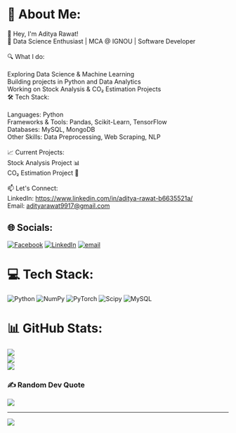 # 💫 About Me:
👋 Hey, I'm Aditya Rawat!<br>🚀 Data Science Enthusiast | MCA @ IGNOU | Software Developer<br><br>🔍 What I do:<br><br>Exploring Data Science & Machine Learning<br>Building projects in Python and Data Analytics<br>Working on Stock Analysis & CO₂ Estimation Projects<br>🛠 Tech Stack:<br><br>Languages: Python<br>Frameworks & Tools: Pandas, Scikit-Learn, TensorFlow<br>Databases: MySQL, MongoDB<br>Other Skills: Data Preprocessing, Web Scraping, NLP<br><br>📈 Current Projects:<br>Stock Analysis Project 📊<br>CO₂ Estimation Project 🌱<br><br>📫 Let's Connect:<br>LinkedIn: https://www.linkedin.com/in/aditya-rawat-b6635521a/<br>Email: adityarawat9917@gmail.com


## 🌐 Socials:
[![Facebook](https://img.shields.io/badge/Facebook-%231877F2.svg?logo=Facebook&logoColor=white)](https://www.facebook.com/adityarawatuk20) [![LinkedIn](https://img.shields.io/badge/LinkedIn-%230077B5.svg?logo=linkedin&logoColor=white)](
https://www.linkedin.com/in/aditya-rawat-b6635521a/) [![email](https://img.shields.io/badge/Email-D14836?logo=gmail&logoColor=white)](mailto:adityarawat9917@gmail.com) 

# 💻 Tech Stack:
![Python](https://img.shields.io/badge/python-3670A0?style=for-the-badge&logo=python&logoColor=ffdd54) ![NumPy](https://img.shields.io/badge/numpy-%23013243.svg?style=for-the-badge&logo=numpy&logoColor=white) ![PyTorch](https://img.shields.io/badge/PyTorch-%23EE4C2C.svg?style=for-the-badge&logo=PyTorch&logoColor=white) ![Scipy](https://img.shields.io/badge/SciPy-%230C55A5.svg?style=for-the-badge&logo=scipy&logoColor=%white) ![MySQL](https://img.shields.io/badge/mysql-4479A1.svg?style=for-the-badge&logo=mysql&logoColor=white)
# 📊 GitHub Stats:
![](https://github-readme-stats.vercel.app/api?username=AdityaUK01&theme=dark&hide_border=false&include_all_commits=true&count_private=true)<br/>
![](https://github-readme-streak-stats.herokuapp.com/?user=AdityaUK01&theme=dark&hide_border=false)<br/>
![](https://github-readme-stats.vercel.app/api/top-langs/?username=AdityaUK01&theme=dark&hide_border=false&include_all_commits=true&count_private=true&layout=compact)

### ✍️ Random Dev Quote
![](https://quotes-github-readme.vercel.app/api?type=horizontal&theme=radical)

---
[![](https://visitcount.itsvg.in/api?id=AdityaUK01&icon=0&color=0)](https://visitcount.itsvg.in)

<!-- Proudly created with GPRM ( https://gprm.itsvg.in ) -->
